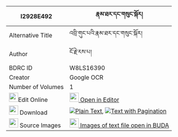 |I2928E492|རྣམ་ཐར་དང་གསུང་སྐོར། 
| --- | --- 
|Alternative Title |འབྲི་གུང་པའི་རྣམ་ཐར་དང་གསུང་སྐོར།
|Author| ངོ་རྗེ་རས་པ།
|BDRC ID | W8LS16390
|Creator | Google OCR
|Number of Volumes| 1
|<img width="25" src="https://img.icons8.com/color/25/000000/edit-property.png">Edit Online| [<img width="25" src="https://avatars.githubusercontent.com/u/45091458?s=200&v=4"> Open in Editor](http://editor.openpecha.org/I2928E492)
|<img width="25" src="https://img.icons8.com/fluent/48/000000/download-2.png"/>  Download | [![](https://img.icons8.com/color/20/000000/txt.png)Plain Text](https://github.com/Openpecha/I2928E492/releases/download/v1/namtar_dang_sung_kor_plain_I2928E492.zip), [![](https://img.icons8.com/color/20/000000/txt.png)Text with Pagination](https://github.com/Openpecha/I2928E492/releases/download/v1/namtar_dang_sung_kor_pages_I2928E492.zip)
|<img width="25" src="https://img.icons8.com/plasticine/100/000000/pictures-folder.png"/>  Source Images | [<img width="25" src="https://library.bdrc.io/icons/BUDA-small.svg"> Images of text file open in BUDA](https://library.bdrc.io/show/bdr:W8LS16390)